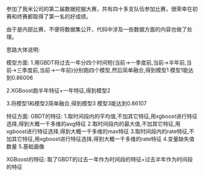 参加了我米公司的第二届数据挖掘大赛，共有四十多支队伍参加比赛，很荣幸在初赛和终赛都取得了第一名的好成绩。

由于是内部比赛，不便将数据集公开，代码中涉及一些数据方面的内容也做了处理。

思路大体说明:

模型方面:
1.用GBDT将过去一年分四个时间短(当前->一季度前,当前->半年前,当前->三季度前,当前->一年前)分别跑四个模型,然后简单融合,得到模型1
模型1能达到0.86006

2.XGBoost跑半年特征+一年特征,得到模型2

3.将模型1和模型2简单融合,得到模型3
模型3能达到0.86107

特征方面:
GBDT的特征:
1.取时间段内的平均值,不加其它特征,用xgboost进行特征选择,得到大概一千多维的avg特征
2.取时间段内的最大值,不加其它特征,用xgboost进行特征选择,得到大概一千多维的max特征
3.取时间段内的rate特征,不加其它特征,用xgboost进行特征选择,得到大概一千多维的rate特征
4.变量缺失值数量
5.基础画像

XGBoost的特征:
取了GBDT的过去一年作为时间段的特征+过去半年作为时间段的特征
